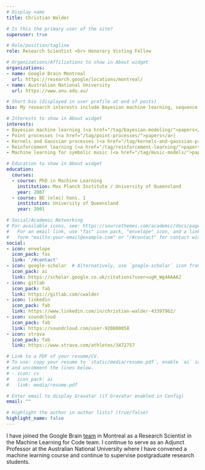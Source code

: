 ```yaml
---
# Display name
title: Christian Walder

# Is this the primary user of the site?
superuser: true

# Role/position/tagline
role: Research Scientist <br> Honorary Visting Fellow 

# Organizations/Affiliations to show in About widget
organizations:
- name: Google Brain Montreal
  url: https://research.google/locations/montreal/
- name: Australian National University
  url: https://www.anu.edu.au/

# Short bio (displayed in user profile at end of posts)
bio: My research interests include Bayesian machine learning, sequence models for music and reinforcement learning.

# Interests to show in About widget
interests:
- Bayesian machine learning (<a href="/tag/bayesian-modeling/">papers</a>)
- Point processes (<a href="/tag/point-processes/">papers</a>)
- Kernels and Gaussian processes (<a href="/tag/kernels-and-gaussian-processes/">papers</a>)
- Reinforcement learning (<a href="/tag/reinforcement-learning/">papers</a>)
- Machine learning for symbolic music (<a href="/tag/music-models/">papers</a>)

# Education to show in About widget
education:
  courses:
  - course: PhD in Machine Learning 
    institution: Max Planck Institute / University of Queensland
    year: 2007
  - course: BE (elec) hons. 1
    institution: University of Queensland
    year: 2001

# Social/Academic Networking
# For available icons, see: https://sourcethemes.com/academic/docs/page-builder/#icons
#   For an email link, use "fas" icon pack, "envelope" icon, and a link in the
#   form "mailto:your-email@example.com" or "/#contact" for contact widget.
social:
- icon: envelope
  icon_pack: fas
  link: '/#contact'
- icon: google-scholar  # Alternatively, use `google-scholar` icon from `ai` icon pack
  icon_pack: ai
  link: https://scholar.google.co.uk/citations?user=ugH_Wg4AAAAJ
- icon: gitlab
  icon_pack: fab
  link: https://gitlab.com/cwalder
- icon: linkedin
  icon_pack: fab
  link: https://www.linkedin.com/in/christian-walder-43397962/
- icon: soundcloud
  icon_pack: fab
  link: https://soundcloud.com/user-920800058
- icon: strava
  icon_pack: fab
  link: https://www.strava.com/athletes/3472757

# Link to a PDF of your resume/CV.
# To use: copy your resume to `static/media/resume.pdf`, enable `ai` icons in `params.toml`, 
# and uncomment the lines below.
# - icon: cv
#   icon_pack: ai
#   link: media/resume.pdf

# Enter email to display Gravatar (if Gravatar enabled in Config)
email: ""

# Highlight the author in author lists? (true/false)
highlight_name: false
---
```


I have joined the Google Brain <a href="https://research.google/locations/montreal">team</a> in Montreal as a Research Scientist in the Machine Learning for Code team. I continue to serve as an Adjunct Professor at the Australian National University where I have convened a machine learning course and continue to supervise postgraduate research students.
